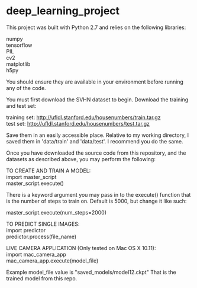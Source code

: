 # deep_learning_project

This project was built with Python 2.7 and relies on the following libraries:

numpy<br>
tensorflow<br>
PIL<br>
cv2<br>
matplotlib<br>
h5py<br>

You should ensure they are available in your environment before running any of the code.

You must first download the SVHN dataset to begin.  Download the training and test set:

training set: http://ufldl.stanford.edu/housenumbers/train.tar.gz <br>
test set: http://ufldl.stanford.edu/housenumbers/test.tar.gz

Save them in an easily accessible place.  Relative to my working directory, I saved them in 'data/train' and 'data/test'.  I recommend you do the same.

Once you have downloaded the source code from this repository, and the datasets as described above, you may perform the following:

TO CREATE AND TRAIN A MODEL:<br>
import master_script<br>
master_script.execute()
 
There is a keyword argument you may pass in to the execute() function that is the number of steps to train on.
Default is 5000, but change it like such:

master_script.execute(num_steps=2000)


TO PREDICT SINGLE IMAGES:<br>
import predictor<br>
predictor.process(file_name)


LIVE CAMERA APPLICATION (Only tested on Mac OS X 10.11):<br>
import mac_camera_app<br>
mac_camera_app.execute(model_file)

Example model_file value is "saved_models/model12.ckpt"  That is the trained model from this repo.
